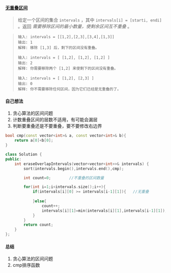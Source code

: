 #### [无重叠区间](https://leetcode.cn/problems/non-overlapping-intervals/description/)

> 给定一个区间的集合 `intervals` ，其中 `intervals[i] = [starti, endi]` 。返回 *需要移除区间的最小数量，使剩余区间互不重叠* 。

> ```
> 输入: intervals = [[1,2],[2,3],[3,4],[1,3]]
> 输出: 1
> 解释: 移除 [1,3] 后，剩下的区间没有重叠。
> ```
>
> ```
> 输入: intervals = [ [1,2], [1,2], [1,2] ]
> 输出: 2
> 解释: 你需要移除两个 [1,2] 来使剩下的区间没有重叠。
> ```
>
> ```
> 输入: intervals = [ [1,2], [2,3] ]
> 输出: 0
> 解释: 你不需要移除任何区间，因为它们已经是无重叠的了。
> ```



#### 自己想法

1. 贪心算法的区间问题
2. 计数重叠区间的层数不适用，有可能会漏层
3. 判断要重叠还是不要重叠，要不要修改右边界

```c++
bool cmp(const vector<int>& a, const vector<int>& b){
    return a[0]<b[0];
}

class Solution {
public:
    int eraseOverlapIntervals(vector<vector<int>>& intervals) {
        sort(intervals.begin(),intervals.end(),cmp);

        int count=0;        //不重叠的区间数量

        for(int i=1;i<intervals.size();i++){
            if(intervals[i][0] >= intervals[i-1][1]){   //无重叠
                
            }else{
                count++;
                intervals[i][1]=min(intervals[i][1],intervals[i-1][1]);
            }
        }
        return count;
    }
};
```



#### 总结

1. 贪心算法的区间问题
2. cmp排序函数